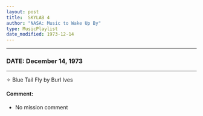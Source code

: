 ```yaml
---
layout: post
title:  SKYLAB 4
author: "NASA: Music to Wake Up By"
type: MusicPlaylist
date_modified: 1973-12-14
---
```


----
### DATE: December 14, 1973
----
✧ Blue Tail Fly by Burl Ives

#### Comment:
* No mission comment
